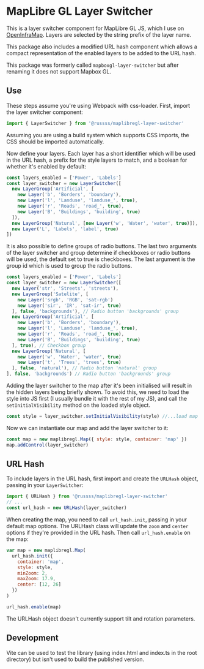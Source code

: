 # MapLibre GL Layer Switcher

This is a layer switcher component for MapLibre GL JS, which I use on [OpenInfraMap](https://openinframap.org).
Layers are selected by the string prefix of the layer name.

This package also includes a modified URL hash component which allows a compact representation of the enabled
layers to be added to the URL hash.

This package was formerly called `mapboxgl-layer-switcher` but after renaming it does not support Mapbox GL.

## Use

These steps assume you're using Webpack with css-loader. First, import the layer switcher component:

```javascript
import { LayerSwitcher } from '@russss/maplibregl-layer-switcher'
```

Assuming you are using a build system which supports CSS imports, the CSS should be imported automatically.

Now define your layers. Each layer has a short identifier which will be used in the URL hash,
a prefix for the style layers to match, and a boolean for whether it's enabled by default:

```javascript
const layers_enabled = ['Power', 'Labels']
const layer_switcher = new LayerSwitcher([
  new LayerGroup('Artificial', [
    new Layer('b', 'Borders', 'boundary'),
    new Layer('l', 'Landuse', 'landuse_', true),
    new Layer('r', 'Roads', 'road_', true),
    new Layer('B', 'Buildings', 'building', true)
  ]),
  new LayerGroup('Natural', [new Layer('w', 'Water', 'water', true)]),
  new Layer('L', 'Labels', 'label', true)
])
```

It is also possible to define groups of radio buttons. The last two arguments of the layer switcher and group
determine if checkboxes or radio buttons will be used, the default set to true is checkboxes. The last
argument is the group id which is used to group the radio buttons.

```javascript
const layers_enabled = ['Power', 'Labels']
const layer_switcher = new LayerSwitcher([
  new Layer('str', 'Streets', 'streets'),
  new LayerGroup('Satelite', [
    new Layer('srgb', 'RGB', 'sat-rgb')
    new Layer('sir', 'IR', 'sat-ir', true)
  ], false, 'backgrounds'), // Radio button 'backgrounds' group
  new LayerGroup('Artificial', [
    new Layer('b', 'Borders', 'boundary'),
    new Layer('l', 'Landuse', 'landuse_', true),
    new Layer('r', 'Roads', 'road_', true),
    new Layer('B', 'Buildings', 'building', true)
  ], true), // Checkbox group
  new LayerGroup('Natural', [
    new Layer('w', 'Water', 'water', true)
    new Layer('t', 'Trees', 'trees', true)
  ], false, 'natural'), // Radio button 'natural' group
], false, 'backgrounds') // Radio button 'backgrounds' group
```


Adding the layer switcher to the map after it's been initialised will result in the hidden layers being briefly
shown. To avoid this, we need to load the style into JS first (I usually bundle it with the rest of my JS), and
call the `setInitialVisibility` method on the loaded style object.

```javascript
const style = layer_switcher.setInitialVisibility(style) //...load map style JSON into an object
```

Now we can instantiate our map and add the layer switcher to it:

```javascript
const map = new maplibregl.Map({ style: style, container: 'map' })
map.addControl(layer_switcher)
```

## URL Hash

To include layers in the URL hash, first import and create the `URLHash` object, passing in your `LayerSwitcher`:

```javascript
import { URLHash } from '@russss/maplibregl-layer-switcher'
// ...
const url_hash = new URLHash(layer_switcher)
```

When creating the map, you need to call `url_hash.init`, passing in your default map options. The URLHash class will
update the `zoom` and `center` options if they're provided in the URL hash. Then call `url_hash.enable` on the map:

```javascript
var map = new maplibregl.Map(
  url_hash.init({
    container: 'map',
    style: style,
    minZoom: 2,
    maxZoom: 17.9,
    center: [12, 26]
  })
)

url_hash.enable(map)
```

The URLHash object doesn't currently support tilt and rotation parameters.

## Development

Vite can be used to test the library (using index.html and index.ts in the root directory) but isn't
used to build the published version.
